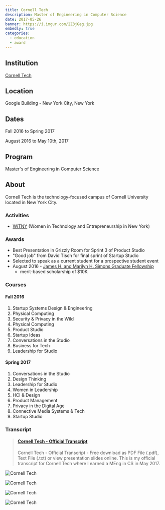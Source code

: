 ```yaml
---
title: Cornell Tech
description: Master of Engineering in Computer Science
date: 2017-05-26
banner: https://i.imgur.com/2Z3jGeg.jpg
embedly: true
categories:
  - education
  - award
---
```


## Institution

[Cornell Tech](//tech.cornell.edu)

## Location

Google Building - New York City, New York

## Dates

Fall 2016 to Spring 2017

August 2016 to May 10th, 2017

## Program

Master's of Engineering in Computer Science

## About

Cornell Tech is the technology-focused campus of Cornell University located in New York City.

### Activities

* [WiTNY](//tech.cornell.edu/impact/witny) (Women in Technology and Entrepreneurship in New York)

### Awards

<!-- TODO: Separate scholarship into separate page -->

* Best Presentation in Grizzly Room for Sprint 3 of Product Studio
* "Good job" from David Tisch for final sprint of Startup Studio
* Selected to speak as a current student for a prospective student event
* August 2016 - [James H. and Marilyn H. Simons Graduate Fellowship](//news.cornell.edu/stories/2013/02/new-graduate-fellowship-supports-cornell-tech)
  * merit-based scholarship of $10K

### Courses

#### Fall 2016

1. Startup Systems Design & Engineering
2. Physical Computing
3. Security & Privacy in the Wild
4. Physical Computing
5. Product Studio
6. Startup Ideas
7. Conversations in the Studio
8. Business for Tech
9. Leadership for Studio

#### Spring 2017

1. Conversations in the Studio
2. Design Thinking
3. Leadership for Studio
4. Women in Leadership
5. HCI & Design
6. Product Management
7. Privacy in the Digital Age
8. Connective Media Systems & Tech
9. Startup Studio

### Transcript

<blockquote class="embedly-card"><h4><a href="https://www.scribd.com/document/349468859/Cornell-Tech-Official-Transcript">Cornell Tech - Official Transcript</a></h4><p>Cornell Tech - Official Transcript - Free download as PDF File (.pdf), Text File (.txt) or view presentation slides online. This is my official transcript for Cornell Tech where I earned a MEng in CS in May 2017.</p></blockquote>

![Cornell Tech](https://i2.wp.com/fvcproductions.files.wordpress.com/2016/11/buildboard-1.jpg?w=487&h=365&crop&ssl=1&zoom=2)

![Cornell Tech](https://i1.wp.com/fvcproductions.files.wordpress.com/2016/09/cornell.jpg?w=255&h=170&crop&ssl=1&zoom=2)

![Cornell Tech](https://i1.wp.com/fvcproductions.files.wordpress.com/2016/11/2016-11-29-photo-00000102.jpg?w=255&h=191&crop&ssl=1&zoom=2)

![Cornell Tech](https://i1.wp.com/fvcproductions.files.wordpress.com/2016/11/img_0047.jpg?w=746&h=560&crop&ssl=1&zoom=2)
